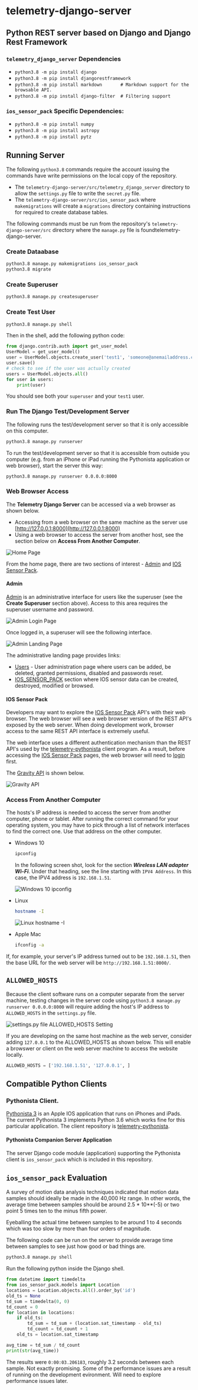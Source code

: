 # telemetry-django-server
## Python REST server based on Django and Django Rest Framework

### ```telemetry_django_server``` Dependencies
* ```python3.8 -m pip install django```
* ```python3.8 -m pip install djangorestframework```
* ```python3.8 -m pip install markdown       # Markdown support for the browsable API.```
* ```python3.8 -m pip install django-filter  # Filtering support```

### ```ios_sensor_pack``` Specific Dependencies:
* ```python3.8 -m pip install numpy```
* ```python3.8 -m pip install astropy```
* ```python3.8 -m pip install pytz```

## Running Server

The following ```python3.8``` commands require the account issuing the commands have write permissions on the local copy of the repository.
* The ```telemetry-django-server/src/telemetry_django_server``` directory to allow the ```settings.py``` file to write the ```secret.py``` file.
* The ```telemetry-django-server/src/ios_sensor_pack``` where ```makemigrations``` will create a ```migrations``` directory containing instructions for required to create database tables.

The following commands must be run from the repository's ```telemetry-django-server/src``` directory where the ```manage.py``` file is foundtelemetry-django-server.

### Create Dataabase
```bash
python3.8 manage.py makemigrations ios_sensor_pack
python3.8 migrate
```

### Create Superuser
```bash
python3.8 manage.py createsuperuser
```

### Create Test User
```bash
python3.8 manage.py shell
```
Then in the shell, add the following python code:
```python
from django.contrib.auth import get_user_model
UserModel = get_user_model()
user = UserModel.objects.create_user('test1', 'someone@anemailaddress.com', 'telemetry')
user.save()
# check to see if the user was actually created
users = UserModel.objects.all()
for user in users:
    print(user)
```
You should see both your ```superuser``` and your ```test1``` user.

### Run The Django Test/Development Server

The following runs the test/development server so that it is only accessible on this computer.
```bash
python3.8 manage.py runserver
```

To run the test/development server so that it is accessible from outside you computer (e.g. from an iPhone or iPad running the Pythonista application or web browser), start the server this way:
```bash
python3.8 manage.py runserver 0.0.0.0:8000
```

### Web Browser Access

The **Telemetry Django Server** can be accessed via a web browser as shown below.
* Accessing from a web browser on the same machine as the server use [http://127.0.0.1:8000](http://127.0.0.1:8000)
* Using a web browser to access the server from another host, see the section below on **Access From Another Computer**.

![Home Page](docs/HomePage.png)

From the home page, there are two sections of interest - [Admin](http://127.0.0.1:8000/admin/) and [IOS Sensor Pack](http://127.0.0.1:8000/ios_sensor_pack/).

#### Admin

[Admin](http://127.0.0.1:8000/admin/) is an administrative interface for users like the superuser (see the **Create Superuser** section above).  Access to this area requires the superuser username and password.

![Admin Login Page](http://127.0.0.1/admin/)

Once logged in, a superuser will see the following interface.

![Admin Landing Page](docs/AdminLandingPage.png)

The administrative landing page provides links:

* [Users](http://127.0.0.1:8000/admin/auth/user/) - User administration page where users can be added, be deleted, granted permissions, disabled and passwords reset.
* [IOS_SENSOR_PACK](http://127.0.0.1:8000/admin/ios_sensor_pack/) section where IOS sensor data can be created, destroyed, modified or browsed.

#### IOS Sensor Pack

Developers may want to explore the [IOS Sensor Pack](http://127.0.0.1:8000/ios_sensor_pack/) API's with their web browser.  The web browser will see a web browser version of the REST API's exposed by the web server.  When doing development work, browser access to the same REST API interface is extremely useful.

The web interface uses a different authentication mechanism than the REST API's used by the [telemetry-pythonista](https://github.com/thatlarrypearson/telemetry-pythonista) client program.  As a result, before accessing the [IOS Sensor Pack](http://127.0.0.1:8000/ios_sensor_pack/) pages, the web browser will need to [login](http://127.0.0.1:8000/accounts/login/) first.

The [Gravity API](http://127.0.0.1:8000/ios_sensor_pack/gravity/) is shown below.

![Gravity API](docs/GravityAPI.png)

### Access From Another Computer
The hosts's IP address is needed to access the server from another computer, phone or tablet.  After running the correct command for your operating system, you may have to pick through a list of network interfaces to find the correct one.  Use that address on the other computer.
* Windows 10
  ````PowerShell
  ipconfig
  ````
  In the following screen shot, look for the section ***Wireless LAN adapter Wi-Fi***.  Under that heading, see the line starting with ```IPV4 Address```.  In this case, the IPV4 address is ```192.168.1.51```.

  ![Windows 10 ```ipconfig```](docs/Windows10-ipconfig.png)
* Linux
  ````bash
  hostname -I
  ````
  ![Linux ```hostname -I```](docs/LinuxHostnameDashI.png)
* Apple Mac
  ````bash
  ifconfig -a
  ````

If, for example, your server's IP address turned out to be ```192.168.1.51```, then the base URL for the web server will be ```http://192.168.1.51:8000/```.

## ```ALLOWED_HOSTS```

Because the client software runs on a computer separate from the server machine, testing changes in the server code using ```python3.8 manage.py runserver 0.0.0.0:8000``` will require adding the host's IP address to ```ALLOWED_HOSTS``` in the ```settings.py``` file.

![```settings.py``` file ```ALLOWED_HOSTS``` Setting](docs/ALLOWED_HOSTS.png)

If you are developing on the same host machine as the web server, consider adding ```127.0.0.1``` to the ALLOWED_HOSTS as shown below.  This will enable a browswer or client on the web server machine to access the website locally.

```python
ALLOWED_HOSTS = ['192.168.1.51', '127.0.0.1', ]
```

## Compatible Python Clients

### Pythonista Client.
[Pythonista 3](https://apps.apple.com/us/app/pythonista-3/id1085978097) is an Apple IOS application that runs on iPhones and iPads.   The current Pythonista 3 implements Python 3.6 which works fine for this particular application.  The client repository is [telemetry-pythonista](https://github.com/thatlarrypearson/telemetry-pythonista).

#### Pythonista Companion Server Application
The server Django code module (application) supporting the Pythonista client is ```ios_sensor_pack``` which is included in this repository.

## ```ios_sensor_pack``` Evaluation

A survey of motion data analysis techniques indicated that motion data samples should ideally be made in the 40,000 Hz range.  In other words, the average time between samples should be around 2.5 * 10**(-5) or two point 5 times ten to the minus fifth power. 

Eyeballing the actual time between samples to be around 1 to 4 seconds which was too slow by more than four orders of magnitude.

The following code can be run on the server to provide average time between samples to see just how good or bad things are.
```bash
python3.8 manage.py shell
```
Run the following python inside the Django shell.
```python
from datetime import timedelta
from ios_sensor_pack.models import Location
locations = Location.objects.all().order_by('id')
old_ts = None
td_sum = timedelta(0, 0)
td_count = 0
for location in locations:
    if old_ts:
        td_sum = td_sum + (location.sat_timestamp - old_ts)
        td_count = td_count + 1
    old_ts = location.sat_timestamp

avg_time = td_sum / td_count
print(str(avg_time))
```
The results were ```0:00:03.206183```, roughly 3.2 seconds between each sample.  Not exactly promising.  Some of the performance issues are a result of running on the development evironment.  Will need to explore performance issues later.
